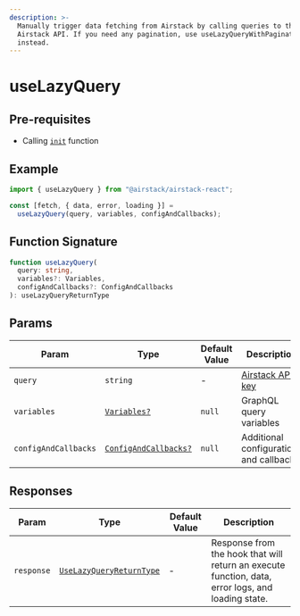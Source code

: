```yaml
---
description: >-
  Manually trigger data fetching from Airstack by calling queries to the
  Airstack API. If you need any pagination, use useLazyQueryWithPagination
  instead.
---
```


# useLazyQuery

## Pre-requisites

* Calling [`init`](../../nodejs-sdk-reference/init.md) function

## Example

```javascript
import { useLazyQuery } from "@airstack/airstack-react";

const [fetch, { data, error, loading }] =
  useLazyQuery(query, variables, configAndCallbacks);
```

## Function Signature

```typescript
function useLazyQuery(
  query: string,
  variables?: Variables,
  configAndCallbacks?: ConfigAndCallbacks
): useLazyQueryReturnType
```

## Params

| Param                | Type                                                      | Default Value | Description                                          |
| -------------------- | --------------------------------------------------------- | ------------- | ---------------------------------------------------- |
| `query`              | `string`                                                  | -             | [Airstack API key](../../get-started/get-api-key.md) |
| `variables`          | [`Variables?`](../objects/variables.md)                   | `null`        | GraphQL query variables                              |
| `configAndCallbacks` | [`ConfigAndCallbacks?`](../objects/configandcallbacks.md) | `null`        | Additional configurations and callbacks.             |

## Responses

| Param      | Type                                                             | Default Value | Description                                                                                       |
| ---------- | ---------------------------------------------------------------- | ------------- | ------------------------------------------------------------------------------------------------- |
| `response` | [`UseLazyQueryReturnType`](../objects/uselazyqueryreturntype.md) | -             | Response from the hook that will return an execute function, data, error logs, and loading state. |

